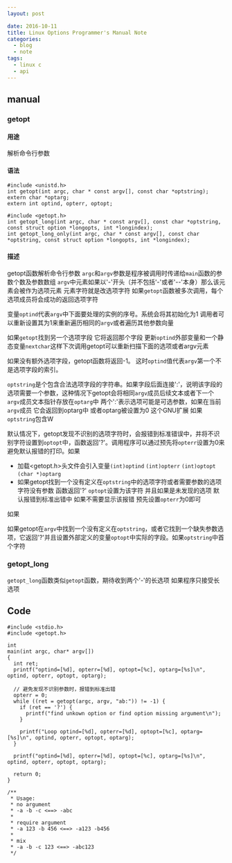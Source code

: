 ```yaml
---
layout: post

date: 2016-10-11
title: Linux Options Programmer's Manual Note
categories:
  - blog
  - note
tags:
  - linux c
  - api
---
```


## manual

### getopt

#### 用途

解析命令行参数

#### 语法

```
#include <unistd.h>
int getopt(int argc, char * const argv[], const char *optstring);
extern char *optarg;
extern int optind, opterr, optopt;

#include <getopt.h>
int getopt_long(int argc, char * const argv[], const char *optstring, const struct option *longopts, int *longindex);
int getopt_long_only(int argc, char * const argv[], const char *optstring, const struct option *longopts, int *longindex);
```

#### 描述

getopt函数解析命令行参数 `argc`和`argv`参数是程序被调用时传递给`main`函数的参数个数及参数数组 `argv`中元素如果以'-'开头（并不包括'-'或者'--'本身）那么该元素会被作为选项元素 元素字符就是改选项字符 如果`getopt`函数被多次调用，每个选项成员将会成功的返回选项字符

变量`optind`代表`argv`中下面要处理的实例的序号。系统会将其初始化为1 调用者可以重新设置其为1来重新遍历相同的`argv`或者遍历其他参数向量

如果`getopt`找到另一个选项字段 它将返回那个字段 更新`optind`外部变量和一个静态变量`nextchar`这样下次调用getopt可以重新扫描下面的选项或者argv元素

如果没有额外选项字段，getopt函数将返回-1。
这时`optind`值代表`argv`第一个不是选项字段的索引。

`optstring`是个包含合法选项字段的字符串。如果字段后面连接':'，说明该字段的选项需要一个参数，这种情况下getopt会将相同`argv`成员后续文本或者下一个`argv`成员文本指针存放在`optarg`中 两个':'表示选项可能是可选参数，如果在当前`argv`成员 它会返回到optarg中 或者optarg被设置为0 这个GNU扩展 如果`optstring`包含W

默认情况下，getopt发现不识别的选项字符时，会报错到标准错误中，并将不识别字符设置到`optopt`中，函数返回'?'。调用程序可以通过预先将`opterr`设置为0来避免默认报错的打印。如果

- 加载<getopt.h>头文件会引入变量`(int)optind` `(int)opterr` `(int)optopt` `(char *)optarg`
- 如果getopt找到一个没有定义在`optstring`中的选项字符或者需要参数的选项字符没有参数 函数返回'?' `optopt`设置为该字符 并且如果是未发现的选项 默认报错到标准出错中 如果不需要显示该报错 预先设置`opterr`为0即可


如果

如果getopt在`argv`中找到一个没有定义在`optstring`，或者它找到一个缺失参数选项，它返回'?'并且设置外部定义的变量`optopt`中实际的字段。如果`optstring`中首个字符

### getopt_long

`getopt_long`函数类似`getopt`函数，期待收到两个'-'的长选项 如果程序只接受长选项


## Code

```
#include <stdio.h>
#include <getopt.h>

int
main(int argc, char* argv[])
{
  int ret;
  printf("optind=[%d], opterr=[%d], optopt=[%c], optarg=[%s]\n", optind, opterr, optopt, optarg);

  // 避免发现不识别参数时，报错到标准出错
  opterr = 0;
  while ((ret = getopt(argc, argv, "ab:")) != -1) {
    if (ret == '?') {
      printf("find unkown option or find option missing argument\n");
    }

    printf("Loop optind=[%d], opterr=[%d], optopt=[%c], optarg=[%s]\n", optind, opterr, optopt, optarg);
  }

  printf("optind=[%d], opterr=[%d], optopt=[%c], optarg=[%s]\n", optind, opterr, optopt, optarg);

  return 0;
}

/**
 * Usage:
 * no argument
 * -a -b -c <==> -abc
 *
 * require argument
 * -a 123 -b 456 <==> -a123 -b456
 *
 * mix
 * -a -b -c 123 <==> -abc123
 */

```
